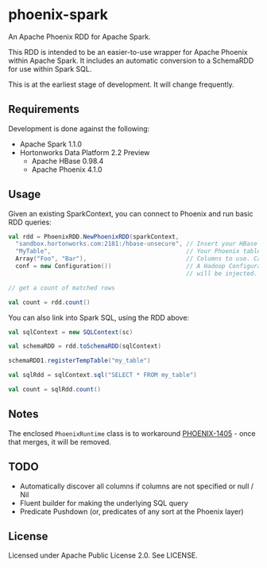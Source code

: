 # phoenix-spark

An Apache Phoenix RDD for Apache Spark.

This RDD is intended to be an easier-to-use wrapper for Apache Phoenix within Apache Spark. It
includes an automatic conversion to a SchemaRDD for use within Spark SQL.

This is at the earliest stage of development. It will change frequently.

## Requirements

Development is done against the following:

* Apache Spark 1.1.0
* Hortonworks Data Platform 2.2 Preview 
  * Apache HBase 0.98.4
  * Apache Phoenix 4.1.0

## Usage

Given an existing SparkContext, you can connect to Phoenix and run basic RDD queries:

```scala
val rdd = PhoenixRDD.NewPhoenixRDD(sparkContext, 
  "sandbox.hortonworks.com:2181:/hbase-unsecure", // Insert your HBase connection string
  "MyTable",                                      // Your Phoenix table name. This is case-sensitive.   
  Array("Foo", "Bar"),                            // Columns to use. Case-sensitive.
  conf = new Configuration())                     // A Hadoop Configuration object. Phoenix config
                                                  // will be injected.

// get a count of matched rows

val count = rdd.count()
```

You can also link into Spark SQL, using the RDD above:

```scala
val sqlContext = new SQLContext(sc)

val schemaRDD = rdd.toSchemaRDD(sqlContext)

schemaRDD1.registerTempTable("my_table")

val sqlRdd = sqlContext.sql("SELECT * FROM my_table")

val count = sqlRdd.count()
```

## Notes

The enclosed `PhoenixRuntime` class is to workaround [PHOENIX-1405](https://issues.apache.org/jira/browse/PHOENIX-1405) - once that merges, it will be removed.

## TODO

* Automatically discover all columns if columns are not specified or null / Nil
* Fluent builder for making the underlying SQL query
* Predicate Pushdown (or, predicates of any sort at the Phoenix layer)

## License

Licensed under Apache Public License 2.0. See LICENSE.
